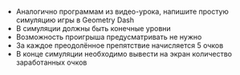 - Аналогично программам из видео-урока, напишите простую симуляцию игры в Geometry Dash
- В симуляции должны быть конечные уровни
- Возможность проигрыша предусматривать не нужно
- За каждое преодолённое препятствие начисляется 5 очков
- В конце симуляции необходимо вывести на экран количество заработанных очков
